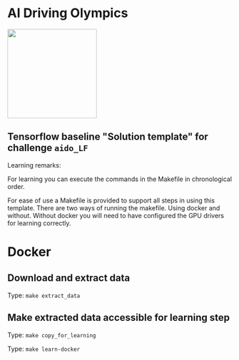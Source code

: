 <!-- do not modify - autogenerated -->

# AI Driving Olympics

<a href="http://aido.duckietown.org"><img width="200" src="https://www.duckietown.org/wp-content/uploads/2018/07/AIDO-768x512.png"/></a>


## Tensorflow baseline "Solution template" for challenge `aido_LF`

Learning remarks:

For learning you can execute the commands in the Makefile in chronological order.

For ease of use a Makefile is provided to support all steps in using this template.
There are two ways of running the makefile. Using docker and without.
Without docker you will need to have configured the GPU drivers for learning correctly.

# Docker
## Download and extract data

Type: `make extract_data`

## Make extracted data accessible for learning step

Type: `make copy_for_learning`

Type: `make learn-docker`
